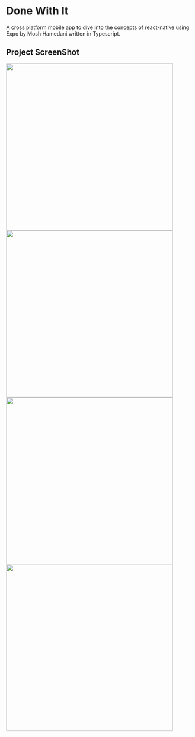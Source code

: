 # Done With It

A cross platform mobile app to dive into the concepts of react-native using Expo by Mosh Hamedani written in Typescript.

## Project ScreenShot

<p float="left">
<img src="https://user-images.githubusercontent.com/72372720/162568917-74dfe971-c723-4edb-92e7-5a7fbccbeb1d.png" width="450">  
<img src="https://user-images.githubusercontent.com/72372720/162568925-824dde8e-66ff-4f0c-9221-a968cb7460eb.jpeg" width="450">
<img src="https://user-images.githubusercontent.com/72372720/162568927-f7d2dd88-2230-449d-adb8-dbdbb9e78cad.jpeg" width="450">
<img src="https://user-images.githubusercontent.com/72372720/162568920-1fc10a54-b1e2-4f14-b7f7-b01f7ff7bdbe.png" width="450"> 
</p>

